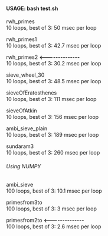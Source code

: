 #### USAGE: bash test.sh

rwh_primes <br/>
10 loops, best of 3: 50 msec per loop

rwh_primes1 <br/>
10 loops, best of 3: 42.7 msec per loop

rwh_primes2 **<--------------**<br/>
10 loops, best of 3: 30.2 msec per loop

sieve_wheel_30 <br/>
10 loops, best of 3: 48.5 msec per loop

sieveOfEratosthenes <br/>
10 loops, best of 3: 111 msec per loop

sieveOfAtkin <br/>
10 loops, best of 3: 156 msec per loop

ambi_sieve_plain <br/>
10 loops, best of 3: 189 msec per loop

sundaram3 <br/>
10 loops, best of 3: 260 msec per loop

###### Using NUMPY

ambi_sieve <br/>
100 loops, best of 3: 10.1 msec per loop

primesfrom3to <br/>
100 loops, best of 3: 3 msec per loop

primesfrom2to **<--------------**<br/>
100 loops, best of 3: 2.6 msec per loop
